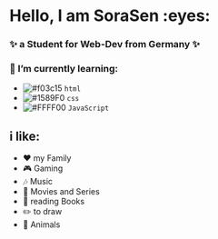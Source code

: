 <h1 algin="center">Hello, I am SoraSen :eyes:</h1>

<h3 algin=center"> ✨ a Student for Web-Dev from Germany ✨ </h3>






 ### :metal: I’m currently learning:

- ![#f03c15](https://via.placeholder.com/15/f03c15/f03c15.png) `html`
- ![#1589F0](https://via.placeholder.com/15/1589F0/1589F0.png) `css`
- ![#FFFF00](https://via.placeholder.com/15/c5f015/c5f015.png) `JavaScript`





##  i like: 
- :heart: my Family 
- :video_game: Gaming
- :notes: Music 
- :movie_camera: Movies and Series 
- :closed_book: reading Books
- :pencil2: to draw
- :feet: Animals
